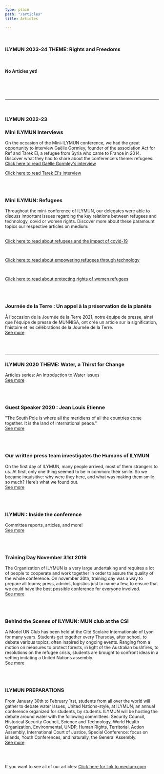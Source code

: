 ```yaml
---
type: plain
path: "/articles"
title: Articles

---
```

<title>ILYMUN</title>

<div class="row">

<br>
<h3>ILYMUN 2023-24 THEME: Rights and Freedoms</h3>

<br>
<h4>No Articles yet!</h4>
</br>

</br>

<br>
<hr>
</br>

<h3>ILYMUN 2022-23</h3>

<h3>Mini ILYMUN Interviews</h3>

<p>On the occasion of the Mini-ILYMUN conference, we had the great opportunity to interview Gaëlle Gormley, founder of the association Act for Ref and Tarek El, a refugee from Syria who came to France in 2014. Discover what they had to share about the conference's theme: refugees:<br/><a href="[https://medium.com/mini-ilymun-refugees-moving-towards-better-world/guest-speaker-interview-ga%C3%ABlle-gormley-df8ffbbcc418](https://medium.com/mini-ilymun-refugees-moving-towards-better-world/guest-speaker-interview-ga%C3%ABlle-gormley-df8ffbbcc418 "https://medium.com/mini-ilymun-refugees-moving-towards-better-world/guest-speaker-interview-ga%C3%ABlle-gormley-df8ffbbcc418")">Click here to read Gaëlle Gormley's interview</a><br/>

<a href="https://medium.com/mini-ilymun-refugees-moving-towards-better-world/guest-speaker-interview-tarek-eleiwy-27274647353c">Click here to read Tarek El's interview</a></p>

<br/><br/>

</div>

<div class="row">

<h3>Mini ILYMUN: Refugees</h3>

<p>Throughout the mini-conference of ILYMUN, our delegates were able to discuss important issues regarding the key relations between refugees and technology, covid or women rights. Discover more about these paramount topics our respective articles on medium:

<br/><a href="https://medium.com/mini-ilymun-refugees-moving-towards-better-world/refugees-and-the-impact-of-covid-19-7074c3bdbd67">Click here to read about refugees and the impact of covid-19</a>

<br/>

<a href="https://medium.com/mini-ilymun-refugees-moving-towards-better-world/empowering-refugees-through-technology-f4c93d208f96">Click here to read about empowering refugees through technology </a>

<br/>

<a href="https://medium.com/mini-ilymun-refugees-moving-towards-better-world/protecting-the-rights-of-refugee-women-8b957a163676">Click here to read about protecting rights of women refugees</a></p>

<br/>

<br />

<div class="row">

<h3>Journée de la Terre : Un appel à la préservation de la planète</h3>

<p>À l'occasion de la Journée de la Terre 2021, notre équipe de presse, ainsi que l'équipe de presse de MUNNISA, ont créé un article sur la signification, l'histoire et les célébrations de la Journée de la Terre.<br/><a href="https://medium.com/@ilymun/earth-day-a-call-to-preserve-the-planet-b16d522cd3a2">See more</a></p>

<br/><br/>

</div>

<div class="row">

<hr>

<h3>ILYMUN 2020 THEME: Water, a Thirst for Change</h3>

<p>Articles series: An Introduction to Water Issues <br /><a href="https://medium.com/ilymun-2020-theme-water-a-thirst-for-change">See more</a></p>

<br /><br />

<h3>Guest Speaker 2020 : Jean Louis Etienne</h3>

<p>"The South Pole is where all the meridiens of all the countries come together. It is the land of international peace." <br /><a href="https://medium.com/ilymuns-guest-speakers/dr-jean-louis-etienne-777c7922e72">See more</a></p>

<br /><br />

<h3>Our written press team investigates the Humans of ILYMUN</h3>

<p>On the first day of ILYMUN, many people arrived, most of them strangers to us. At first, only one thing seemed to be in common: their smile. So we became inquisitive: why were they here, and what was making them smile so much? Here’s what we found out. <br /><a href="https://medium.com/ilymun-inside-the-conference/ilymun-attendees-experience-70059aceca39">See more</a></p>

<br /><br />

<h3>ILYMUN : Inside the conference</h3>

<p>Committee reports, articles, and more! <br /><a href="https://medium.com/ilymun-inside-the-conference">See more</a></p>

<br /><br />

<h3>Training Day November 31st 2019</h3>

<p>The Organization of ILYMUN is a very large undertaking and requires a lot of people to cooperate and work together in order to assure the quality of the whole conference. On november 30th, training day was a way to prepare all teams; press, admins, logistics just to name a few, to ensure that we could have the best possible conference for everyone involved. <br /><a href="https://medium.com/training-day-committees/training-day-november-31st-2019-4f5b98525e2">See more</a></p>

<br /><br />

<h3>Behind the Scenes of ILYMUN: MUN club at the CSI</h3>

<p>A Model UN Club has been held at the Cité Scolaire Internationale of Lyon for many years. Students get together every Thursday, after school, to debate various topics, often inspired by ongoing events. Ranging from a motion on measures to protect forests, in light of the Australian bushfires, to resolutions on the refugee crisis, students are brought to confront ideas in a setting imitating a United Nations assembly.<br /><a href="https://medium.com/getting-to-know-ilymun/behind-the-scenes-of-ilymun-mun-club-at-the-csi-f4d202c8248a">See more</a></p>

<br /><br />

<h3>ILYMUN PREPARATIONS</h3>

<p>From January 30th to February 1rst, students from all over the world will gather to debate water issues, United Nations-style, at ILYMUN; an annual conference organized for students, by students. ILYMUN will be hosting the debate around water with the following committees: Security Council, Historical Security Council, Science and Technology, World Health Organization, Environmental, UNDP, Human Rights, Territorial, Action Assembly, International Court of Justice, Special Conference: focus on islands, Youth Conferences, and naturally, the General Assembly.<br /><a href="https://medium.com/getting-to-know-ilymun/ilymun-preparations-5295de8c26cc">See more</a></p>

<br /><br />

<p> If you want to see all of our articles: <a href="https://medium.com/@ilymun">Click here for link to medium.com</a></p>

</div>

